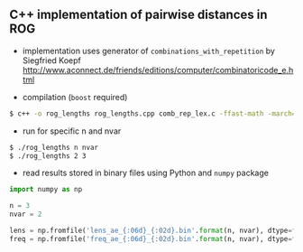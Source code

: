 ## C++ implementation of pairwise distances in ROG

- implementation uses generator of `combinations_with_repetition` by Siegfried Koepf
http://www.aconnect.de/friends/editions/computer/combinatoricode_e.html

- compilation (`boost` required)
```bash
$ c++ -o rog_lengths rog_lengths.cpp comb_rep_lex.c -ffast-math -march=native -std=gnu++0x -O3
```

- run for specific n and nvar
```bash
$ ./rog_lengths n nvar
$ ./rog_lengths 2 3
```

- read results stored in binary files using Python and `numpy` package

```python
import numpy as np

n = 3
nvar = 2

lens = np.fromfile('lens_ae_{:06d}_{:02d}.bin'.format(n, nvar), dtype=float)
freq = np.fromfile('freq_ae_{:06d}_{:02d}.bin'.format(n, nvar), dtype=float)
```
